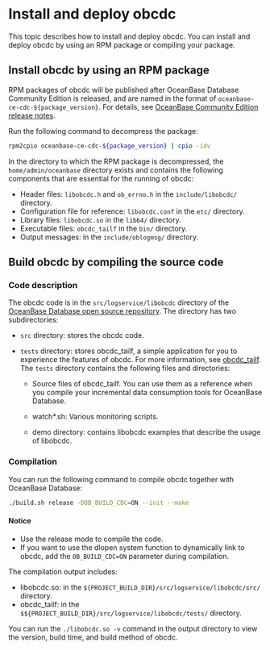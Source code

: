 # Install and deploy obcdc

This topic describes how to install and deploy obcdc. You can install and deploy obcdc by using an RPM package or compiling your package. 

## Install obcdc by using an RPM package

RPM packages of obcdc will be published after OceanBase Database Community Edition is released, and are named in the format of `oceanbase-ce-cdc-${package_version}`. For details, see [OceanBase Community Edition release notes](https://github.com/oceanbase/oceanbase/releases). 

Run the following command to decompress the package:

```bash
rpm2cpio oceanbase-ce-cdc-${package_version} | cpio -idv
```

In the directory to which the RPM package is decompressed, the `home/admin/oceanbase` directory exists and contains the following components that are essential for the running of obcdc:

* Header files: `libobcdc.h` and `ob_errno.h` in the `include/libobcdc/` directory. 
* Configuration file for reference: `libobcdc.conf` in the `etc/` directory. 
* Library files: `libobcdc.so` in the `lib64/` directory. 
* Executable files: `obcdc_tailf` in the `bin/` directory. 
* Output messages: in the `include/oblogmsg/` directory. 

## Build obcdc by compiling the source code

### Code description

The obcdc code is in the `src/logservice/libobcdc` directory of the [OceanBase Database open source repository](https://github.com/oceanbase/oceanbase). The directory has two subdirectories:

* `src` directory: stores the obcdc code. 
* `tests` directory: stores obcdc_tailf, a simple application for you to experience the features of obcdc. For more information, see [obcdc_tailf](../100.deploy-and-use-obcdc/300.obcdc-tailf.md). The `tests` directory contains the following files and directories:

   * Source files of obcdc_tailf. You can use them as a reference when you compile your incremental data consumption tools for OceanBase Database. 

   * watch\*.sh: Various monitoring scripts. 

   * demo directory: contains libobcdc examples that describe the usage of libobcdc. 

### Compilation

You can run the following command to compile obcdc together with OceanBase Database:

```bash
./build.sh release -DOB_BUILD_CDC=ON --init --make
```

  <main id="notice" type='notice'>
    <h4>Notice</h4>
    <ul>
    <li>Use the release mode to compile the code. </li>
    <li>If you want to use the dlopen system function to dynamically link to obcdc, add the <code>OB_BUILD_CDC=ON</code> parameter during compilation. </li>
    </ul>
  </main>

The compilation output includes:

* libobcdc.so: in the `${PROJECT_BUILD_DIR}/src/logservice/libobcdc/src/` directory. 
* obcdc_tailf: in the `$${PROJECT_BUILD_DIR}/src/logservice/libobcdc/tests/` directory. 

You can run the `./libobcdc.so -v` command in the output directory to view the version, build time, and build method of obcdc. 
